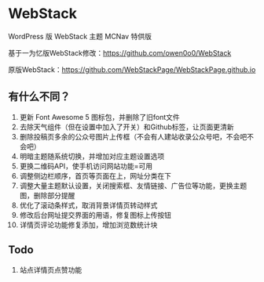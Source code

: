 # WebStack
WordPress 版 WebStack 主题 MCNav 特供版

基于一为忆版WebStack修改：https://github.com/owen0o0/WebStack

原版WebStack：https://github.com/WebStackPage/WebStackPage.github.io

## 有什么不同？
1. 更新 Font Awesome 5 图标包，并删除了旧font文件
2. 去除天气组件（但在设置中加入了开关）和Github标签，让页面更清新
3. 删除投稿页多余的公众号图片上传框（不会有人建站收录公众号吧，不会吧不会吧）
4. 明暗主题随系统切换，并增加对应主题设置选项
5. 更换二维码API，使手机访问网站功能=可用
7. 调整侧边栏顺序，首页等页面在上，网址分类在下
9. 调整大量主题默认设置，关闭搜索框、友情链接、广告位等功能，更换主题图，删除部分提醒
10. 优化了滚动条样式，取消背景详情页转动样式
11. 修改后台网址提交界面的用语，修复图标上传按钮
12. 详情页评论功能修复添加，增加浏览数统计块

## Todo
1. 站点详情页点赞功能
